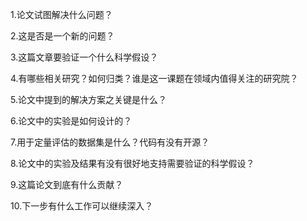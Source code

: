 1.论文试图解决什么问题？

2.这是否是一个新的问题？

3.这篇文章要验证一个什么科学假设？

4.有哪些相关研究？如何归类？谁是这一课题在领域内值得关注的研究院？

5.论文中提到的解决方案之关键是什么？

6.论文中的实验是如何设计的？

7.用于定量评估的数据集是什么？代码有没有开源？

8.论文中的实验及结果有没有很好地支持需要验证的科学假设？

9.这篇论文到底有什么贡献？

10.下一步有什么工作可以继续深入？



